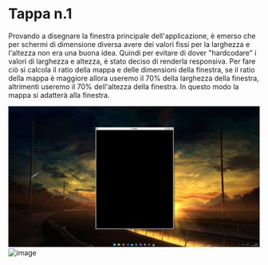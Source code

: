 # Tappa n.1
Provando a disegnare la finestra principale dell'applicazione, è emerso che per schermi di dimensione diversa avere dei valori fissi per la larghezza e l'altezza non era una buona idea. Quindi per evitare di dover "hardcodare" i valori di larghezza e altezza, è stato deciso di renderla responsiva.
Per fare ciò si calcola il ratio della mappa e delle dimensioni della finestra, se il ratio della mappa è maggiore allora useremo il 70% della larghezza della finestra, altrimenti useremo il 70% dell'altezza della finestra. In questo modo la mappa si adatterà alla finestra.

![image](images/windows_screen.png)
![image](images/mac_screen.png)